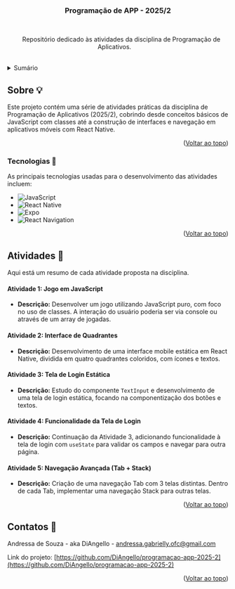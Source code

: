 <a id="readme-top"></a>
<br />
  <h3 align="center">Programação de APP - 2025/2</h3>

  <p align="center">
    Repositório dedicado às atividades da disciplina de Programação de Aplicativos.
    <br />
  </p>
</div>

<details>
  <summary>Sumário</summary>
  <ol>
    <li>
      <a href="#sobre-o-projeto">Sobre o projeto</a>
      <ul>
        <li><a href="#tecnologias">Tecnologias</a></li>
      </ul>
    </li>
    <li><a href="#atividades">Atividades</a></li>
    <li><a href="#contatos">Contatos</a></li>
  </ol>
</details>

## Sobre 💡

Este projeto contém uma série de atividades práticas da disciplina de Programação de Aplicativos (2025/2), cobrindo desde conceitos básicos de JavaScript com classes até a construção de interfaces e navegação em aplicativos móveis com React Native.

<p align="right">(<a href="#readme-top">Voltar ao topo</a>)</p>

### Tecnologias 🚀

As principais tecnologias usadas para o desenvolvimento das atividades incluem:

* ![JavaScript](https://img.shields.io/badge/JavaScript-F7DF1E?style=for-the-badge&logo=javascript&logoColor=black)
* ![React Native](https://img.shields.io/badge/React_Native-20232A?style=for-the-badge&logo=react&logoColor=61DAFB)
* ![Expo](https://img.shields.io/badge/Expo-000020?style=for-the-badge&logo=expo&logoColor=white)
* ![React Navigation](https://img.shields.io/badge/React_Navigation-6B52A3?style=for-the-badge)

<p align="right">(<a href="#readme-top">Voltar ao topo</a>)</p>

## Atividades 📌

Aqui está um resumo de cada atividade proposta na disciplina.

#### Atividade 1: Jogo em JavaScript
* **Descrição:** Desenvolver um jogo utilizando JavaScript puro, com foco no uso de classes. A interação do usuário poderia ser via console ou através de um array de jogadas.

#### Atividade 2: Interface de Quadrantes
* **Descrição:** Desenvolvimento de uma interface mobile estática em React Native, dividida em quatro quadrantes coloridos, com ícones e textos.

#### Atividade 3: Tela de Login Estática
* **Descrição:** Estudo do componente `TextInput` e desenvolvimento de uma tela de login estática, focando na componentização dos botões e textos.

#### Atividade 4: Funcionalidade da Tela de Login
* **Descrição:** Continuação da Atividade 3, adicionando funcionalidade à tela de login com `useState` para validar os campos e navegar para outra página.

#### Atividade 5: Navegação Avançada (Tab + Stack)
* **Descrição:** Criação de uma navegação Tab com 3 telas distintas. Dentro de cada Tab, implementar uma navegação Stack para outras telas.
  
<p align="right">(<a href="#readme-top">Voltar ao topo</a>)</p>

## Contatos 🌟

Andressa de Souza - aka DiAngello - andressa.gabrielly.ofc@gmail.com

Link do projeto: [https://github.com/DiAngello/programacao-app-2025-2](https://github.com/DiAngello/programacao-app-2025-2)

<p align="right">(<a href="#readme-top">Voltar ao topo</a>)</p>
